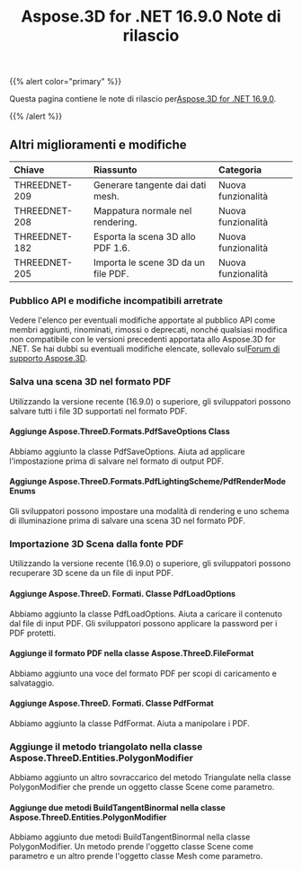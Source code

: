 ﻿---
title: Aspose.3D for .NET 16.9.0 Note di rilascio
type: docs
weight: 30
url: /it/net/aspose-3d-for-net-16-9-0-release-notes/
---
{{% alert color="primary" %}} 

Questa pagina contiene le note di rilascio per[Aspose.3D for .NET 16.9.0](https://www.nuget.org/packages/Aspose.3D/16.9.0).

{{% /alert %}} 
## **Altri miglioramenti e modifiche**

|**Chiave**|**Riassunto**|**Categoria**|
|:- |:- |:- |
|THREEDNET-209|Generare tangente dai dati mesh.|Nuova funzionalità|
|THREEDNET-208|Mappatura normale nel rendering.|Nuova funzionalità|
|THREEDNET-182|Esporta la scena 3D allo PDF 1.6.|Nuova funzionalità|
|THREEDNET-205|Importa le scene 3D da un file PDF.|Nuova funzionalità|
### **Pubblico API e modifiche incompatibili arretrate**
Vedere l'elenco per eventuali modifiche apportate al pubblico API come membri aggiunti, rinominati, rimossi o deprecati, nonché qualsiasi modifica non compatibile con le versioni precedenti apportata allo Aspose.3D for .NET. Se hai dubbi su eventuali modifiche elencate, sollevalo sul[Forum di supporto Aspose.3D](https://forum.aspose.com/c/3d/18).
### **Salva una scena 3D nel formato PDF**
Utilizzando la versione recente (16.9.0) o superiore, gli sviluppatori possono salvare tutti i file 3D supportati nel formato PDF.
#### **Aggiunge Aspose.ThreeD.Formats.PdfSaveOptions Class**
Abbiamo aggiunto la classe PdfSaveOptions. Aiuta ad applicare l'impostazione prima di salvare nel formato di output PDF.
#### **Aggiunge Aspose.ThreeD.Formats.PdfLightingScheme/PdfRenderMode Enums**
Gli sviluppatori possono impostare una modalità di rendering e uno schema di illuminazione prima di salvare una scena 3D nel formato PDF.
### **Importazione 3D Scena dalla fonte PDF**
Utilizzando la versione recente (16.9.0) o superiore, gli sviluppatori possono recuperare 3D scene da un file di input PDF.
#### **Aggiunge Aspose.ThreeD. Formati. Classe PdfLoadOptions**
Abbiamo aggiunto la classe PdfLoadOptions. Aiuta a caricare il contenuto dal file di input PDF. Gli sviluppatori possono applicare la password per i PDF protetti.
#### **Aggiunge il formato PDF nella classe Aspose.ThreeD.FileFormat**
Abbiamo aggiunto una voce del formato PDF per scopi di caricamento e salvataggio.
#### **Aggiunge Aspose.ThreeD. Formati. Classe PdfFormat**
Abbiamo aggiunto la classe PdfFormat. Aiuta a manipolare i PDF.
### **Aggiunge il metodo triangolato nella classe Aspose.ThreeD.Entities.PolygonModifier**
Abbiamo aggiunto un altro sovraccarico del metodo Triangulate nella classe PolygonModifier che prende un oggetto classe Scene come parametro.
#### **Aggiunge due metodi BuildTangentBinormal nella classe Aspose.ThreeD.Entities.PolygonModifier**
Abbiamo aggiunto due metodi BuildTangentBinormal nella classe PolygonModifier. Un metodo prende l'oggetto classe Scene come parametro e un altro prende l'oggetto classe Mesh come parametro.